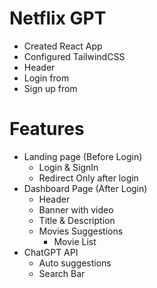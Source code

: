 # Netflix GPT

- Created React App
- Configured TailwindCSS
- Header
- Login from
- Sign up from


# Features

- Landing page (Before Login)
    - Login & SignIn
    - Redirect Only after login
- Dashboard Page (After Login)
    - Header
    - Banner with video
    - Title & Description
    - Movies Suggestions
        - Movie List
- ChatGPT API
    - Auto suggestions
    - Search Bar

